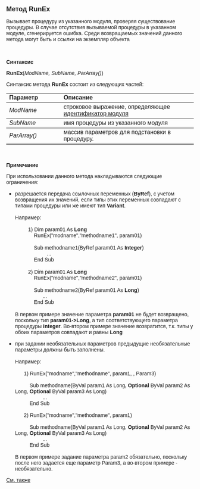 <html>
<head>
<title>RunEx</title>
    <style type="text/css">
        .style1 {
            font-family: Arial;
        }
    </style>
</head>

<body>

<p><strong><font size="4" face="Arial">Метод RunEx</font></strong></p>

<p class="label"><font face="Arial">Вызывает процедуру из указанного 
модуля, проверяя существование процедуры. В случае отсутствия вызываемой 
процедуры в указанном модуле, сгенерируется ошибка. Среди возвращаемых значений 
    данного метода могут быть и ссылки на экземпляр объекта</font></p>

<p class="label">&nbsp;</p>

<p class="label"><font face="Arial"><b>Синтаксис</b></font></p>

<p><font face="Arial"><strong>RunEx</strong>(<em>ModName, SubName, 
ParArray()</em>)</font></p>

<p><font face="Arial">Синтаксис метода <strong>RunEx</strong>
состоит из следующих частей:</font></p>

<table border="1" cellPadding="5" cols="2" frame="below" rules="rows">
<TBODY>
  <tr vAlign="top">
    <td class="label" width="29%"><font face="Arial"><b>Параметр</b></font></td>
    <td class="label" width="71%"><font face="Arial"><strong>Описание</strong></font></td>
  </tr>
  <tr>
    <td width="29%"><em><font face="Arial">ModName</font></em></td>
    <td width="71%"><font face="Arial">строковое выражение, 
	определяющее <a href="../../../Defs/Module.html">идентификатор модуля</a></font></td>
  </tr>
</TBODY>
  <tr>
    <td width="29%"><em><font face="Arial">SubName</font></em></td>
    <td width="71%"><font face="Arial">имя процедуры из указанного 
	модуля </font></td>
  </tr>
  <tr>
    <td width="29%"><em><font face="Arial">ParArray()</font></em></td>
    <td width="71%"><font face="Arial">массив параметров для 
	подстановки в процедуру. </font></td>
  </tr>
</table>

<p class="label">&nbsp;</p>

<p class="label"><b><font face="Arial">Примечание</font></b></p>

<p class="label"><font face="Arial">При использовании данного метода 
накладываются следующие ограничения:</font> 

<ul>
    <li>
        <p class="label">
            <font face="Arial">разрешается передача 
	ссылочных переменных (<strong>ByRef</strong>), с учетом возвращения их значений, если 
            типы этих переменных совпадают с типами процедуры или же имеют тип <strong>
            Variant</strong>.<br />
            <br />
            Например:<br />
            <br />
&nbsp;&nbsp;&nbsp;&nbsp;&nbsp;&nbsp;&nbsp;&nbsp; 1) </font><span class="style1">
            Dim param01 As <strong>Long</strong></span><br class="style1" />
            <span class="style1">&nbsp;&nbsp;&nbsp;&nbsp;&nbsp;&nbsp;&nbsp;&nbsp;&nbsp;&nbsp;&nbsp;&nbsp;&nbsp;RunEx(&quot;modname&quot;,&quot;methodname1&quot;, param01) </span>
            <br class="style1" />
            <br class="style1" />
            <span class="style1">&nbsp;&nbsp;&nbsp;&nbsp;&nbsp;&nbsp;&nbsp;&nbsp;&nbsp;&nbsp;&nbsp;&nbsp;&nbsp;Sub methodname1(ByRef param01 As <strong>Integer</strong>)</span><br 
                class="style1" />
            <span class="style1">&nbsp;&nbsp;&nbsp;&nbsp;&nbsp;&nbsp;&nbsp;&nbsp;&nbsp;&nbsp;&nbsp;&nbsp;&nbsp;&nbsp;&nbsp;&nbsp;&nbsp;&nbsp;&nbsp;&nbsp;&nbsp; 
            ...</span><br class="style1" />
            <span class="style1">&nbsp;&nbsp;&nbsp;&nbsp;&nbsp;&nbsp;&nbsp;&nbsp;&nbsp;&nbsp;&nbsp;&nbsp;&nbsp;End Sub</span><br class="style1" />
            <br class="style1" />
            <span class="style1">&nbsp;&nbsp;&nbsp;&nbsp;&nbsp;&nbsp;&nbsp;&nbsp; 2) Dim 
            param01 As <strong>Long</strong></span><br class="style1" />
            <span class="style1">&nbsp;&nbsp;&nbsp;&nbsp;&nbsp;&nbsp;&nbsp;&nbsp;&nbsp;&nbsp;&nbsp;&nbsp; 
            RunEx(&quot;modname&quot;,&quot;methodname2&quot;, param01) </span>
            <br class="style1" />
&nbsp;<br class="style1" />
            <span class="style1">&nbsp;&nbsp;&nbsp;&nbsp;&nbsp;&nbsp;&nbsp;&nbsp;&nbsp;&nbsp;&nbsp;&nbsp; 
            Sub methodname2(ByRef param01 As <strong>Long</strong>)</span><br 
                class="style1" />
            <span class="style1">&nbsp;&nbsp;&nbsp;&nbsp;&nbsp;&nbsp;&nbsp;&nbsp;&nbsp;&nbsp;&nbsp;&nbsp;&nbsp;&nbsp;&nbsp;&nbsp;&nbsp;&nbsp; 
            ...</span><br class="style1" />
            <span class="style1">&nbsp;&nbsp;&nbsp;&nbsp;&nbsp;&nbsp;&nbsp;&nbsp;&nbsp;&nbsp;&nbsp;&nbsp; 
            End Sub</span><br class="style1" />
            <br class="style1" />
            <span class="style1">В первом примере 
            значение параметра <strong>param01</strong>
            не будет возвращено, поскольку тип <strong>param01-&gt;Long</strong>, а тип
            соответствующего параметра процедуры <strong>Integer</strong>. Во-втором 
            примере значение возвратится, т.к. типы у обоих парамeтров совпадают и равны
            <strong>Long</strong></span></p>
    </li>
  <li><p class="label"><font face="Arial">при задании необязательных параметров 
      предыдущие необязательные параметры должны быть заполнены.
      <br />
      <br />
      Например:<span class="style1"><br />
      <br />
&nbsp;&nbsp;&nbsp;&nbsp;&nbsp; 1) 
      RunEx(&quot;modname&quot;,&quot;methodname&quot;, param1, , Param3)
      <br />
      <br />
&nbsp;&nbsp;&nbsp;&nbsp;&nbsp;&nbsp;&nbsp;&nbsp;&nbsp; Sub methodname(ByVal param1 As 
      Long<strong>,&nbsp;Optional</strong> ByVal param2 As Long, <strong>Optional</strong> 
      ByVal param3 As Long)<br class="style1" />
&nbsp;&nbsp;&nbsp;&nbsp;&nbsp;&nbsp;&nbsp;&nbsp;&nbsp;&nbsp;&nbsp;&nbsp;&nbsp;&nbsp;&nbsp;&nbsp;&nbsp;&nbsp; 
      ...<br class="style1" />
&nbsp;&nbsp;&nbsp;&nbsp;&nbsp;&nbsp;&nbsp;&nbsp;&nbsp; End Sub<br />
      <br />
&nbsp;&nbsp;&nbsp;&nbsp;&nbsp; 2) RunEx(&quot;modname&quot;,&quot;methodname&quot;, param1)
      <br />
      <br />
&nbsp;&nbsp;&nbsp;&nbsp;&nbsp;&nbsp;&nbsp;&nbsp;&nbsp; Sub methodname(ByVal param1 As 
      Long,&nbsp;<strong>Optional</strong> ByVal param2 As Long, <strong>Optional</strong> 
      ByVal param3 As Long)<br class="style1" />
&nbsp;&nbsp;&nbsp;&nbsp;&nbsp;&nbsp;&nbsp;&nbsp;&nbsp;&nbsp;&nbsp;&nbsp;&nbsp;&nbsp;&nbsp;&nbsp;&nbsp;&nbsp; 
      ...<br class="style1" />
&nbsp;&nbsp;&nbsp;&nbsp;&nbsp;&nbsp;&nbsp;&nbsp;&nbsp; End Sub<br />
      </span>
      <br>В первом примере задание параметра <span class="style1">param2 обязательно, поскольку после него 
      задается&nbsp;еще параметр 
      Param3, а во-втором примере - необязательно.</span></font></p>
  </li>
</ul>

<p class="label"><a href="../../../functions.html"><font face="Arial">
См. также</font></a></p>
</body>
</html>

